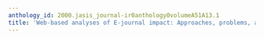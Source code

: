 ```yaml
---
anthology_id: 2000.jasis_journal-ir0anthology0volumeA51A13.1
title: 'Web-based analyses of E-journal impact: Approaches, problems, and issues'
---
```

